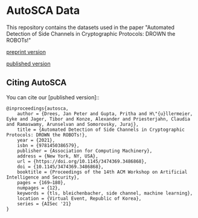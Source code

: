 # AutoSCA Data
This repository contains the datasets used in the paper "Automated Detection of Side Channels in Cryptographic Protocols: DROWN the ROBOTs!"

[preprint version](https://eprint.iacr.org/2021/591)

[published version](https://dl.acm.org/doi/abs/10.1145/3474369.3486868)

Citing AutoSCA
----------------
You can cite our [published version]::

	@inproceedings{autosca,
		author = {Drees, Jan Peter and Gupta, Pritha and H\"{u}llermeier, Eyke and Jager, Tibor and Konze, Alexander and Priesterjahn, Claudia and Ramaswamy, Arunselvan and Somorovsky, Juraj},
		title = {Automated Detection of Side Channels in Cryptographic Protocols: DROWN the ROBOTs!},
		year = {2021},
		isbn = {9781450386579},
		publisher = {Association for Computing Machinery},
		address = {New York, NY, USA},
		url = {https://doi.org/10.1145/3474369.3486868},
		doi = {10.1145/3474369.3486868},
		booktitle = {Proceedings of the 14th ACM Workshop on Artificial Intelligence and Security},
		pages = {169–180},
		numpages = {12},
		keywords = {tls, bleichenbacher, side channel, machine learning},
		location = {Virtual Event, Republic of Korea},
		series = {AISec '21}
	}
